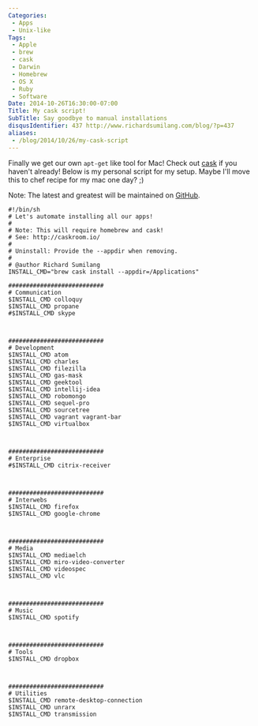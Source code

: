 ```yaml
---
Categories:
 - Apps
 - Unix-like
Tags:
 - Apple
 - brew
 - cask
 - Darwin
 - Homebrew
 - OS X
 - Ruby
 - Software
Date: 2014-10-26T16:30:00-07:00
Title: My cask script!
SubTitle: Say goodbye to manual installations
disqusIdentifier: 437 http://www.richardsumilang.com/blog/?p=437
aliases:
 - /blog/2014/10/26/my-cask-script
---
```


[1]: http://caskroom.io/ "Homebrew cask"
[2]: https://github.com/rsumilang/casks-installer "Casks Installer"

Finally we get our own `apt-get` like tool for Mac! Check out [cask][1] if you
haven't already! Below is my personal script for my setup. Maybe I'll move this
to chef recipe for my mac one day? ;)

<!--more-->

Note: The latest and greatest will be maintained on [GitHub][2].

<pre><code class="language-bash" title="Cask" >#!/bin/sh
# Let's automate installing all our apps!
#
# Note: This will require homebrew and cask!
# See: http://caskroom.io/
#
# Uninstall: Provide the --appdir when removing.
#
# @author Richard Sumilang <me@richardsumilang.com>
INSTALL_CMD="brew cask install --appdir=/Applications"

###########################
# Communication
$INSTALL_CMD colloquy
$INSTALL_CMD propane
#$INSTALL_CMD skype



###########################
# Development
$INSTALL_CMD atom
$INSTALL_CMD charles
$INSTALL_CMD filezilla
$INSTALL_CMD gas-mask
$INSTALL_CMD geektool
$INSTALL_CMD intellij-idea
$INSTALL_CMD robomongo
$INSTALL_CMD sequel-pro
$INSTALL_CMD sourcetree
$INSTALL_CMD vagrant vagrant-bar
$INSTALL_CMD virtualbox



###########################
# Enterprise
#$INSTALL_CMD citrix-receiver



###########################
# Interwebs
$INSTALL_CMD firefox
$INSTALL_CMD google-chrome



###########################
# Media
$INSTALL_CMD mediaelch
$INSTALL_CMD miro-video-converter
$INSTALL_CMD videospec
$INSTALL_CMD vlc



###########################
# Music
$INSTALL_CMD spotify



###########################
# Tools
$INSTALL_CMD dropbox



###########################
# Utilities
$INSTALL_CMD remote-desktop-connection
$INSTALL_CMD unrarx
$INSTALL_CMD transmission
</code></pre>
